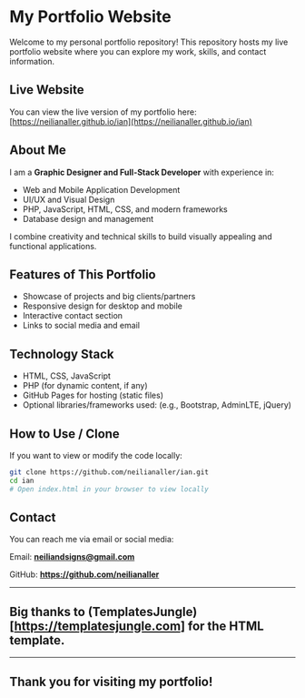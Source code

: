 # My Portfolio Website

Welcome to my personal portfolio repository! This repository hosts my live portfolio website where you can explore my work, skills, and contact information.

## Live Website
You can view the live version of my portfolio here:  
[https://neilianaller.github.io/ian](https://neilianaller.github.io/ian)

## About Me
I am a **Graphic Designer and Full-Stack Developer** with experience in:

- Web and Mobile Application Development
- UI/UX and Visual Design
- PHP, JavaScript, HTML, CSS, and modern frameworks
- Database design and management

I combine creativity and technical skills to build visually appealing and functional applications.

## Features of This Portfolio
- Showcase of projects and big clients/partners
- Responsive design for desktop and mobile
- Interactive contact section
- Links to social media and email

## Technology Stack
- HTML, CSS, JavaScript
- PHP (for dynamic content, if any)
- GitHub Pages for hosting (static files)
- Optional libraries/frameworks used: (e.g., Bootstrap, AdminLTE, jQuery)

## How to Use / Clone
If you want to view or modify the code locally:

```bash
git clone https://github.com/neilianaller/ian.git
cd ian
# Open index.html in your browser to view locally
```

## Contact

You can reach me via email or social media:

Email: **neiliandsigns@gmail.com**

GitHub: **https://github.com/neilianaller**

----

## Big thanks to (TemplatesJungle)[https://templatesjungle.com] for the HTML template.

----

## Thank you for visiting my portfolio!